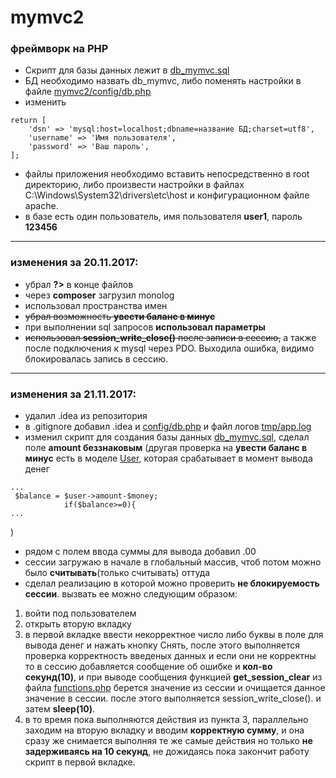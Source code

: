 # mymvc2
### фреймворк на PHP

* Скрипт для базы данных лежит в [db_mymvc.sql](https://github.com/yelzhx/mymvc2/blob/master/db_mymvc.sql)
* БД необходимо назвать db_mymvc, либо поменять настройки в файле [mymvc2/config/db.php](https://github.com/yelzhx/mymvc2/blob/master/config/db.php)
* изменить 
```php<?php
return [
    'dsn' => 'mysql:host=localhost;dbname=название БД;charset=utf8',
    'username' => 'Имя пользователя',
    'password' => 'Ваш пароль',
];
```
* файлы приложения необходимо вставить непосредственно в root директорию, либо произвести настройки в файлах C:\Windows\System32\drivers\etc\host и конфигурационном файле apache.
* в базе есть один пользователь, имя пользователя **user1**, пароль **123456**
---
### изменения за 20.11.2017:
* убрал **?>** в конце файлов
* через **composer** загрузил monolog
* использовал пространства имен
* ~~убрал возможность **увести баланс в минус**~~
* при выполнении sql запросов **использовал параметры**
* ~~использовал **session_write_close()** после записи в сессию,~~ а также после подключения к mysql через PDO. Выходила ошибка, видимо блокировалась запись в сессию.
---
### изменения за 21.11.2017:
* удалил .idea из репозитория 
* в .gitignore добавил .idea и [config/db.php](https://github.com/yelzhx/mymvc2/blob/master/config/db.php)  и файл логов [tmp/app.log](https://github.com/yelzhx/mymvc2/blob/master/tmp/app.log)
* изменил скрипт для создания базы данных [db_mymvc.sql](https://github.com/yelzhx/mymvc2/blob/master/db_mymvc.sql), сделал поле **amount беззнаковым** (другая проверка на **увести баланс в минус** есть в моделе [User](https://github.com/yelzhx/mymvc2/blob/master/app/models/User.php), которая срабатывает в момент вывода денег
```php<?php
...
 $balance = $user->amount-$money;
            if($balance>=0){
...
```
)
* рядом с полем ввода суммы для вывода добавил .00 
* сессии загружаю в начале в глобальный массив, чтоб потом можно было **считывать**(только считывать) оттуда
* сделал реализацию в которой можно проверить **не блокируемость сессии**. вызвать ее можно следующим образом: 
1) войти под пользователем
2) открыть вторую вкладку
3) в первой вкладке ввести некорректное число либо буквы в поле для вывода денег и нажать кнопку Снять, после этого выполняется проверка корректность введеных данных и если они не корректны то в сессию добавляется сообщение об ошибке и **кол-во секунд(10)**, и при выводе сообщения функцией **get_session_clear** из файла [functions.php](https://github.com/yelzhx/mymvc2/blob/master/vendor/libs/functions.php)  берется значение из сессии и очищается данное значение в сессии. после этого выполняется session_write_close(). и затем **sleep(10)**.
4) в то время пока выполняются действия из пункта 3, параллельно заходим на вторую вкладку и вводим **корректную сумму**, и она сразу же снимается выполняя те же самые действия но только **не задерживаясь на 10 секунд**, не дожидаясь пока закончит работу скрипт в первой вкладке.

